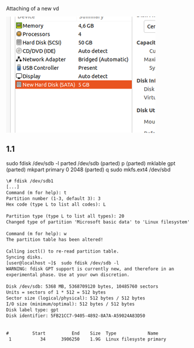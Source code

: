 Attaching of a new vd

![images](./images/new_disk.png)

## 1.1
sudo fdisk /dev/sdb -l
parted /dev/sdb
(parted) p
(parted) mklable gpt
(parted) mkpart primary 0 2048
(parted) q
sudo mkfs.ext4 /dev/sbd

```
\# fdisk /dev/sdb1
[...]
Command (m for help): t
Partition number (1-3, default 3): 3
Hex code (type L to list all codes): L

Partition type (type L to list all types): 20
Changed type of partition 'Microsoft basic data' to 'Linux filesystem'

Command (m for help): w
The partition table has been altered!

Calling ioctl() to re-read partition table.
Syncing disks.
[user@localhost ~]$  sudo fdisk /dev/sdb -l
WARNING: fdisk GPT support is currently new, and therefore in an experimental phase. Use at your own discretion.

Disk /dev/sdb: 5368 MB, 5368709120 bytes, 10485760 sectors
Units = sectors of 1 * 512 = 512 bytes
Sector size (logical/physical): 512 bytes / 512 bytes
I/O size (minimum/optimal): 512 bytes / 512 bytes
Disk label type: gpt
Disk identifier: 5FB21CC7-9405-4892-8A7A-A59024A83D50


#         Start          End    Size  Type            Name
 1           34      3906250    1.9G  Linux filesyste primary
```
